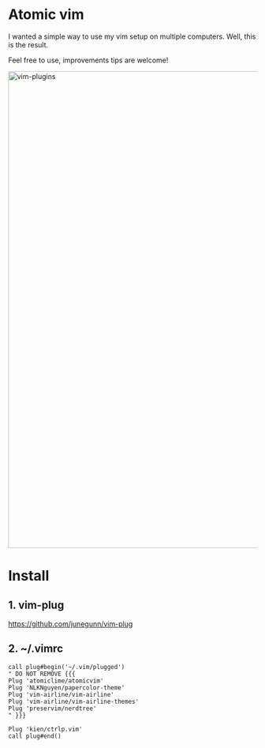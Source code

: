 # Atomic vim
I wanted a simple way to use my vim setup on multiple computers.
Well, this is the result. 

Feel free to use, improvements tips are welcome!

<img width="966" alt="vim-plugins" src="https://user-images.githubusercontent.com/93706292/160288954-af9a324b-e919-4f43-940a-94481b3fc4e4.png">

# Install
## 1. vim-plug
https://github.com/junegunn/vim-plug

## 2. ~/.vimrc
```
call plug#begin('~/.vim/plugged')
" DO NOT REMOVE {{{
Plug 'atomiclime/atomicvim'
Plug 'NLKNguyen/papercolor-theme'
Plug 'vim-airline/vim-airline'
Plug 'vim-airline/vim-airline-themes'
Plug 'preservim/nerdtree'
" }}}

Plug 'kien/ctrlp.vim'
call plug#end()
```
